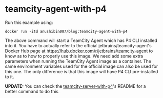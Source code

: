 # teamcity-agent-with-p4
Run this example using:
```
docker run -itd anushibin007/blog:teamcity-agent-with-p4
```
The above command will start a TeamCity Agent which has P4 CLI installed into it. You have to actually refer to the official jetbrains/teamcity-agent's Docker Hub page at https://hub.docker.com/r/jetbrains/teamcity-agent to know as to how to properly use this image. We need add some extra parameters when running the TeamCity Agent image as a container. The same environment variables used for the official image can also be used for this one. The only difference is that this image will have P4 CLI pre-installed to it.

**UPDATE:**
You can check the [teamcity-server-with-p4](../teamcity-server-with-p4)'s README for a better command to do this.

